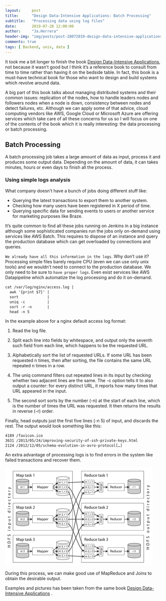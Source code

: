 ```yaml
---
layout:     post
title:      "Design Data-Intensive Applications: Batch Processing"
subtitle:   "Processing data using log files"
date:       2019-07-28 12:00:00
author:     "Ja.Herrera"
header-img: "img/posts/post-28072019-design-data-intensive-applications-header.png"
comments: true
tags: [ Backend, unix, data ]
---
```


It took me a bit longer to finish the book [Design Data-Intensive Applications](https://dataintensive.net/), not because it wasn’t good but I think it’s a reference book to consult from time to time rather than having it on the bedside table. In fact, this book is a must-have technical book for those who want to design and build systems which revolve around data.

A big part of this book talks about managing distributed systems and their common issues: replication of the nodes, how to handle leaders nodes and followers nodes when a node is down, consistency between nodes and detect failures, etc. Although we can apply some of that advice, cloud computing vendors like AWS, Google Cloud or Microsoft Azure are offering services which take care of all these concerns for us so I will focus on one of the contents of the book which it is really interesting: the data processing or batch processing.

 
## Batch Processing

A batch processing job takes a large amount of data as input, process it and produces some output data. Depending on the amount of data, it can takes minutes, hours or even days to finish all the process.

### Using simple logs analysis

What company doesn’t have a bunch of jobs doing different stuff like:

- Querying the latest transactions to export them to another system.
- Checking how many users have been registered in X period of time.
- Querying specific data for sending events to users or another service for marketing purposes like Braze.

It’s quite common to find all these jobs running on Jenkins in a big instance although some sophisticated companies run the jobs only on-demand using services like AWS Batch. This requires to dispose of an instance and query the production database which can get overloaded by connections and queries.

`We already have all this information in the logs`. Why don’t use it? Processing simple files barely require CPU (even we can use only unix tools) and we wouldn’t need to connect to the production database. We only need to be sure to `have proper logs`. Even exist services like AWS Datapipeline which automatize the log processing and do it on-demand.


```
cat /var/log/nginx/access.log | 
  awk '{print $7}' | 
  sort             | 
  uniq -c          | 
  sort -r -n       | 
  head -n 5 
```

In the example above for a nginx default access log format:

1. Read the log file.

2. Split each line into fields by whitespace, and output only the seventh such field from each line, which happens to be the requested URL.

3. Alphabetically sort the list of requested URLs. If some URL has been requested n times, then after sorting, the file contains the same URL repeated n times in a row.

4. The uniq command filters out repeated lines in its input by checking whether two adjacent lines are the same. The -c option tells it to also output a counter: for every distinct URL, it reports how many times that URL appeared in the input.

5. The second sort sorts by the number (-n) at the start of each line, which is the number of times the URL was requested. It then returns the results in reverse (-r) order.

Finally, head outputs just the first five lines (-n 5) of input, and discards the rest. The output would look something like this:

```
4189 /favicon.ico
3631 /2013/05/24/improving-security-of-ssh-private-keys.html
2124 /2012/12/05/schema-evolution-in-avro-protocol[…]
```

An extra advantage of processing logs is to find errors in the system like failed transactions and recover them. 

![mapreduce](/img/posts/post-28072019-logs.png "MapReduce example")

During this process, we can make good use of MapReduce and Joins to obtain the desirable output.

Examples and pictures has been taken from the same book [Design Data-Intensive Applications](https://dataintensive.net/) .
